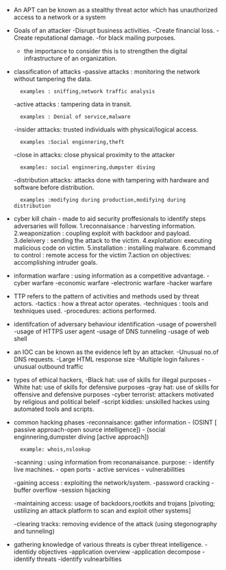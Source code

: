 - An APT can be known as a stealthy threat actor which has unauthorized access to a network or a system

- Goals of an attacker
	-Disrupt business activities.
	-Create financial loss.
	-Create reputational damage.
	-for black mailing purposes.
	
     - the importance to consider this is to strengthen the digital infrastructure of an organization.
	

- classification of attacks
    -passive attacks : monitoring the network without tampering the data.
    
        examples : sniffing,network traffic analysis
    -active attacks : tampering data in transit.
    
        examples : Denial of service,malware
    -insider atttacks: trusted individuals with physical/logical access.
    
        examples :Social enginnering,theft
    -close in attacks: close physical proximity to the attacker
    
        examples: social enginnering,dumpster diving
    -distribution attacks: attacks done with tampering with hardware and software before distribution.
    
        examples :modifying during production,modifying during distribution

- cyber kill chain - made to aid security proffesionals to identify steps adversaries will follow.
    1.reconnaisance : harvesting information.
    2.weaponization : coupling exploit with backdoor and payload.
    3.deleivery : sending the attack to the victim.
    4.exploitation: executing malicious code on victim.
    5.installation : installing malware.
    6.command to control : remote access for the victim
    7.action on  objectives: accomplishing intruder goals.

- information warfare : using information as a competitive advantage.
    -cyber warfare 
    -economic warfare
    -electronic warfare
    -hacker warfare

- TTP refers to the pattern of activities and methods used by threat actors.
    -tactics : how a threat actor operates.
    -techniques : tools and texhniques used.
    -procedures: actions performed.

- identifcation of adversary behaviour identification 
    -usage of powershell
    -usage of HTTPS user agent
    -usage of DNS tunneling
    -usage of web shell

-  an IOC can be known as the evidence left by an attacker.
    -Unusual no.of DNS requests.
    -Large HTML response size
    -Multiple login failures
    -unusual outbound traffic

- types of ethical hackers,
    -Black hat: use of skills for illegal purposes
    -White hat: use of skills for defensive purposes
    -gray hat: use of skills for offensive and defensive purposes
    -cyber terrorist: attackers motivated by religious and political beleif
    -script kiddies: unskilled hackes using automated tools and scripts.

- common hacking phases 
    -reconnaisance:  gather information
        - (OSINT [ passive approach-open source intelligence]) 
         - (social enginnering,dumpster diving [active approach])
    
        example: whois,nslookup

    -scanning : using information from reconanaisance.
        purpose:
            - identify live machines.
            - open ports
            - active services
            - vulnerabilities

     -gaining access : exploiting the network/system.
        -password cracking
        -buffer overflow
        -session hijacking

     -maintaining access: usage of backdoors,rootkits and trojans
     [pivoting; ustilizing an attack platform to scan and exploit other systems]

    -clearing tracks: removing evidence of the attack (using stegonography and tunneling)


- gathering knowledge of various threats is cyber threat intelligence.
    -identidy objectives
    -application overview
    -application decompose
    -identify threats
    -identify vulnearbilties